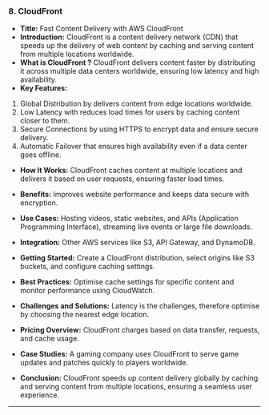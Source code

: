 ### 8. CloudFront


* **Title:** Fast Content Delivery with AWS CloudFront
&nbsp;
* **Introduction:**
CloudFront is a content delivery network (CDN) that speeds up the delivery of web content by caching and serving content from multiple locations worldwide.
&nbsp;
* **What is CloudFront ?**
CloudFront delivers content faster by distributing it across multiple data centers worldwide, ensuring low latency and high availability.
&nbsp;
* **Key Features:**
1. Global Distribution by delivers content from edge locations worldwide.
2. Low Latency with reduces load times for users by caching content closer to them.
3. Secure Connections by using HTTPS to encrypt data and ensure secure delivery.
4. Automatic Failover that ensures high availability even if a data center goes offline.
&nbsp;
* **How It Works:**
CloudFront caches content at multiple locations and delivers it based on user requests, ensuring faster load times.
&nbsp;
* **Benefits:**
Improves website performance and keeps data secure with encryption.
&nbsp;
* **Use Cases:**
Hosting videos, static websites, and APIs (Application Programming Interface), streaming live events or large file downloads.
&nbsp;

* **Integration:**
Other AWS services like S3, API Gateway, and DynamoDB.
&nbsp;
* **Getting Started:**
Create a CloudFront distribution, select origins like S3 buckets, and configure caching settings.
&nbsp;
* **Best Practices:**
Optimise cache settings for specific content and monitor performance using CloudWatch.
&nbsp;
* **Challenges and Solutions:**
Latency is the challenges, therefore optimise by choosing the nearest edge location.
&nbsp;
* **Pricing Overview:**
CloudFront charges based on data transfer, requests, and cache usage.
&nbsp;
* **Case Studies:**
A gaming company uses CloudFront to serve game updates and patches quickly to players worldwide.
&nbsp;
* **Conclusion:**
CloudFront speeds up content delivery globally by caching and serving content from multiple locations, ensuring a seamless user experience.
********